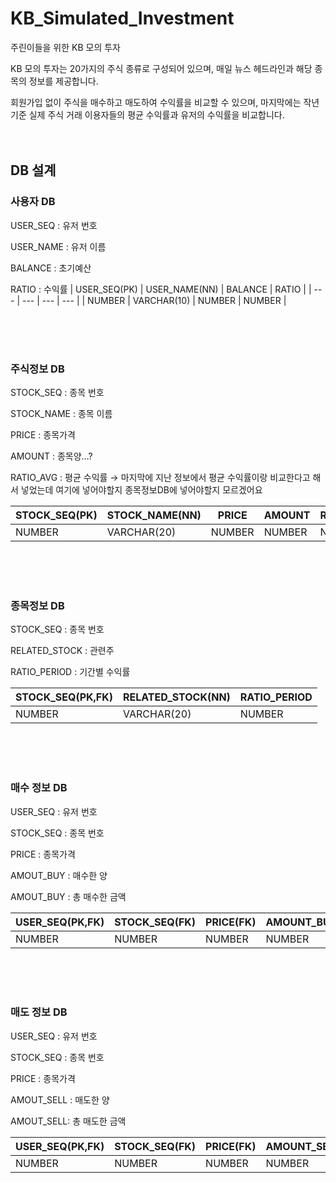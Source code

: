 # KB_Simulated_Investment
주린이들을 위한 KB 모의 투자

KB 모의 투자는 20가지의 주식 종류로 구성되어 있으며, 매일 뉴스 헤드라인과 해당 종목의 정보를 제공합니다.

회원가입 없이 주식을 매수하고 매도하여 수익률을 비교할 수 있으며, 마지막에는 작년 기준 실제 주식 거래 이용자들의 평균 수익률과 유저의 수익률을 비교합니다.
<br/> <br/> <br/> 
## DB 설계
### **사용자 DB**

USER_SEQ : 유저 번호

USER_NAME : 유저 이름

BALANCE : 초기예산

RATIO : 수익률
| USER_SEQ(PK) | USER_NAME(NN) | BALANCE | RATIO |
| --- | --- | --- | --- |
| NUMBER | VARCHAR(10) | NUMBER | NUMBER |

<br/> <br/> <br/> 
### **주식정보 DB**

STOCK_SEQ : 종목 번호

STOCK_NAME : 종목 이름

PRICE : 종목가격

AMOUNT : 종목양…?

RATIO_AVG : 평균 수익률 → 마지막에 지난 정보에서 평균 수익률이랑 비교한다고 해서 넣었는데 여기에 넣어야할지 종목정보DB에 넣어야할지 모르겠어요

| STOCK_SEQ(PK) | STOCK_NAME(NN) | PRICE | AMOUNT | RATIO_AVG |
| --- | --- | --- | --- | --- |
| NUMBER | VARCHAR(20) | NUMBER | NUMBER | NUMBER |

<br/> <br/> <br/> 
### 종목정보 DB

STOCK_SEQ : 종목 번호

RELATED_STOCK : 관련주

RATIO_PERIOD : 기간별 수익률

| STOCK_SEQ(PK,FK) | RELATED_STOCK(NN) | RATIO_PERIOD |
| --- | --- | --- |
| NUMBER | VARCHAR(20) | NUMBER |

<br/> <br/> <br/> 
### 매수 정보 DB

USER_SEQ : 유저 번호

STOCK_SEQ : 종목 번호

PRICE : 종목가격

AMOUT_BUY : 매수한 양

AMOUT_BUY : 총 매수한 금액

| USER_SEQ(PK,FK) | STOCK_SEQ(FK) | PRICE(FK) | AMOUNT_BUY | PRICE_BUY |
| --- | --- | --- | --- | --- |
| NUMBER | NUMBER | NUMBER | NUMBER | NUMBER |

<br/> <br/> <br/> 
### 매도 정보 DB

USER_SEQ : 유저 번호

STOCK_SEQ : 종목 번호

PRICE : 종목가격

AMOUT_SELL : 매도한 양

AMOUT_SELL: 총 매도한 금액

| USER_SEQ(PK,FK) | STOCK_SEQ(FK) | PRICE(FK) | AMOUNT_SELL | PRICE_SELL |
|  --- | --- | --- | --- | --- |
| NUMBER | NUMBER | NUMBER | NUMBER | NUMBER |
